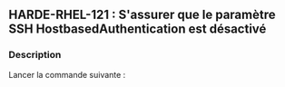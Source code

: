 ## HARDE-RHEL-121 : S'assurer que le paramètre SSH HostbasedAuthentication est désactivé

### Description

Lancer la commande suivante :

